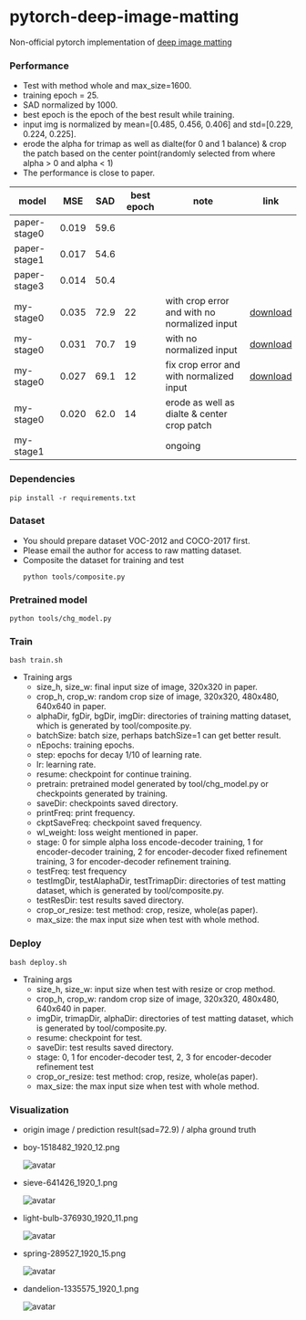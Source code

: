 # pytorch-deep-image-matting

Non-official pytorch implementation of [deep image matting](http://openaccess.thecvf.com/content_cvpr_2017/papers/Xu_Deep_Image_Matting_CVPR_2017_paper.pdf)

### Performance
* Test with method whole and max_size=1600.
* training epoch = 25.
* SAD normalized by 1000.
* best epoch is the epoch of the best result while training.
* input img is normalized by mean=[0.485, 0.456, 0.406] and std=[0.229, 0.224, 0.225].
* erode the alpha for trimap as well as dialte(for 0 and 1 balance) & crop the patch based on the center point(randomly selected from where alpha > 0 and alpha < 1)
* The performance is close to paper.

|     model    |  MSE  |  SAD | best epoch | note | link |
| ------------ | ----- | ---- | ---------- | ---- | ---- |
| paper-stage0 | 0.019 | 59.6 |            |      |      |
| paper-stage1 | 0.017 | 54.6 |            |      |      |
| paper-stage3 | 0.014 | 50.4 |            |      |      |
|   my-stage0  | 0.035 | 72.9 |     22     | with crop error and with no normalized input |[download](https://github.com/huochaitiantang/pytorch-deep-image-matting/releases/download/v1.0/my_stage0_sad_72.9.pth)|
|   my-stage0  | 0.031 | 70.7 |     19     | with no normalized input |[download](https://github.com/huochaitiantang/pytorch-deep-image-matting/releases/download/v1.1/stage0_fix_crop_error_e19_sad_70.7.pth)|
|   my-stage0  | 0.027 | 69.1 |     12     | fix crop error and with normalized input |[download](https://github.com/huochaitiantang/pytorch-deep-image-matting/releases/download/v1.1/stage0_norm_e12_sad_69.1.pth)|
|   my-stage0  | 0.020 | 62.0 |     14     | erode as well as dialte & center crop patch|  |
|   my-stage1  |       |      |            | ongoing |  |

### Dependencies
```
pip install -r requirements.txt
```

### Dataset
* You should prepare dataset VOC-2012 and COCO-2017 first.
* Please email the author for access to raw matting dataset.
* Composite the dataset for training and test
  ```
  python tools/composite.py
  ```

### Pretrained model
```
python tools/chg_model.py
```

### Train
```
bash train.sh
```
* Training args
  * size_h, size_w: final input size of image, 320x320 in paper.
  * crop_h, crop_w: random crop size of image, 320x320, 480x480, 640x640 in paper.
  * alphaDir, fgDir, bgDir, imgDir: directories of training matting dataset, which is generated by tool/composite.py.
  * batchSize: batch size, perhaps batchSize=1 can get better result.
  * nEpochs: training epochs.
  * step: epochs for decay 1/10 of learning rate.
  * lr: learning rate.
  * resume: checkpoint for continue training.
  * pretrain: pretrained model generated by tool/chg_model.py or checkpoints generated by training.
  * saveDir: checkpoints saved directory.
  * printFreq: print frequency.
  * ckptSaveFreq: checkpoint saved frequency.
  * wl_weight: loss weight mentioned in paper.
  * stage: 0 for simple alpha loss encode-decoder training, 1 for encoder-decoder training, 2 for encoder-decoder fixed refinement training, 3 for encoder-decoder refinement training.
  * testFreq: test frequency
  * testImgDir, testAlaphaDir, testTrimapDir: directories of test matting dataset, which is generated by tool/composite.py.
  * testResDir: test results saved directory.
  * crop_or_resize: test method: crop, resize, whole(as paper).
  * max_size: the max input size when test with whole method.
  

### Deploy
```
bash deploy.sh
```
* Training args
  * size_h, size_w: input size when test with resize or crop method.
  * crop_h, crop_w: random crop size of image, 320x320, 480x480, 640x640 in paper.
  * imgDir, trimapDir, alphaDir: directories of test matting dataset, which is generated by tool/composite.py.
  * resume: checkpoint for test.
  * saveDir: test results saved directory.
  * stage: 0, 1 for encoder-decoder test, 2, 3 for encoder-decoder refinement test
  * crop_or_resize: test method: crop, resize, whole(as paper).
  * max_size: the max input size when test with whole method.


### Visualization
* origin image / prediction result(sad=72.9) / alpha ground truth

* boy-1518482_1920_12.png

  ![avatar](/result/example/boy-1518482_1920_12.png)

* sieve-641426_1920_1.png

  ![avatar](/result/example/sieve-641426_1920_1.png)

* light-bulb-376930_1920_11.png

  ![avatar](/result/example/light-bulb-376930_1920_11.png)

* spring-289527_1920_15.png

  ![avatar](/result/example/spring-289527_1920_15.png)

* dandelion-1335575_1920_1.png

  ![avatar](/result/example/dandelion-1335575_1920_1.png)
